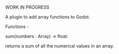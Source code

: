 WORK IN PROGRESS

A plugin to add array functions to Godot.

Functions - 

sum(numbers : Array) -> float:

  returns a sum of all the numerical values in an array.
